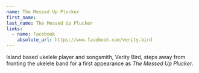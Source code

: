 ```yaml
---
name: The Messed Up Plucker
first_name: 
last_name: The Messed Up Plucker
links:
  - name: Facebook
    absolute_url: https://www.facebook.com/verity.bird
---
```


Island based ukelele player and songsmith, Verity Bird, steps away from fronting the ukelele band for a first appearance as *The Messed Up Plucker*.
